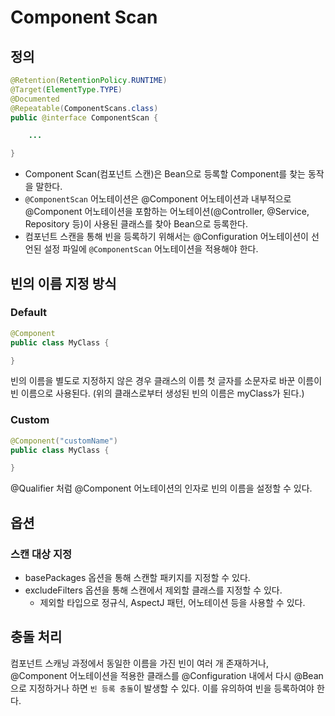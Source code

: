 # Component Scan

## 정의

```java
@Retention(RetentionPolicy.RUNTIME)
@Target(ElementType.TYPE)
@Documented
@Repeatable(ComponentScans.class)
public @interface ComponentScan {

	...

}
```

* Component Scan(컴포넌트 스캔)은 Bean으로 등록할 Component를 찾는 동작을 말한다.
* `@ComponentScan` 어노테이션은 @Component 어노테이션과 내부적으로 @Component 어노테이션을 포함하는 어노테이션(@Controller, @Service, Repository 등)이 사용된 클래스를 찾아 Bean으로 등록한다.
* 컴포넌트 스캔을 통해 빈을 등록하기 위해서는 @Configuration 어노테이션이 선언된 설정 파일에 `@ComponentScan` 어노테이션을 적용해야 한다.

## 빈의 이름 지정 방식

### Default

```java
@Component
public class MyClass {

}
```

빈의 이름을 별도로 지정하지 않은 경우 클래스의 이름 첫 글자를 소문자로 바꾼 이름이 빈 이름으로 사용된다. (위의 클래스로부터 생성된 빈의 이름은 myClass가 된다.)

### Custom

```java
@Component("customName")
public class MyClass {

}
```

@Qualifier 처럼 @Component 어노테이션의 인자로 빈의 이름을 설정할 수 있다.

## 옵션

### 스캔 대상 지정

* basePackages 옵션을 통해 스캔할 패키지를 지정할 수 있다.
* excludeFilters 옵션을 통해 스캔에서 제외할 클래스를 지정할 수 있다.
  * 제외할 타입으로 정규식, AspectJ 패턴, 어노테이션 등을 사용할 수 있다.

## 충돌 처리

컴포넌트 스캐닝 과정에서 동일한 이름을 가진 빈이 여러 개 존재하거나, @Component 어노테이션을 적용한 클래스를 @Configuration 내에서 다시 @Bean으로 지정하거나 하면 `빈 등록 충돌`이 발생할 수 있다. 이를 유의하여 빈을 등록하여야 한다.
